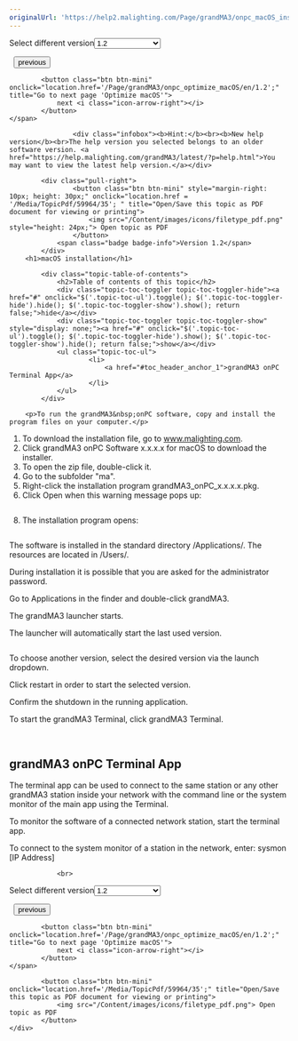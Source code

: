 ```yaml
---
originalUrl: 'https://help2.malighting.com/Page/grandMA3/onpc_macOS_installation/en/1.2'
---
```


<div class="topic-navigation">

<div class="pull-right">
	<span class="pull-left">


<div class="pull-left">
<form action="/Topic/SetCurrentVersionNumber" class="form-inline" id="frmTagSelector" method="post">	<span class="form-mini">
		<div class="input-prepend"><span class="add-on">Select different version</span><select autocomplete="off" id="versionNumberId" name="versionNumberId" onchange="$(this).closest('#frmTagSelector').submit();" style="width: 120px;"><option value="">- latest -</option>
<option value="10">1.0</option>
<option value="32">1.1</option>
<option selected="selected" value="35">1.2</option>
<option value="36">1.3</option>
<option value="37">1.4</option>
<option value="38">1.5</option>
<option value="39">1.6</option>
<option value="40">1.7</option>
<option value="42">1.8</option>
<option value="43">1.9</option>
<option value="44">2.0</option>
</select></div>
		<input data-val="true" data-val-number="The field Int32 must be a number." data-val-required="The Int32 field is required." id="ProductId" name="ProductId" type="hidden" value="16">
		<input id="CurrentGuid" name="CurrentGuid" type="hidden" value="98efae29-447d-4d4f-abe8-1e9e20597afa">
	</span>
</form></div>&nbsp;	</span>
	<span class="pull-right" style="white-space: nowrap;">
			<button class="btn btn-mini" onclick="location.href='/Page/grandMA3/onpc_optimize_windows/en/1.2'; " title="Go to previous page 'Optimize Windows'">
				<i class="icon-arrow-left"></i> previous
			</button>

			<button class="btn btn-mini" onclick="location.href='/Page/grandMA3/onpc_optimize_macOS/en/1.2';" title="Go to next page 'Optimize macOS'">
				next <i class="icon-arrow-right"></i> 
			</button>
	</span>
</div>
<div class="clear-fix" style="margin-bottom: 10px"></div>
</div>

					<div class="infobox"><b>Hint:</b><br><b>New help version</b><br>The help version you selected belongs to an older software version. <a href="https://help.malighting.com/grandMA3/latest/?p=help.html">You may want to view the latest help version.</a></div>

			<div class="pull-right">
					<button class="btn btn-mini" style="margin-right: 10px; height: 30px;" onclick="location.href = '/Media/TopicPdf/59964/35'; " title="Open/Save this topic as PDF document for viewing or printing">
						<img src="/Content/images/icons/filetype_pdf.png" style="height: 24px;"> Open topic as PDF
					</button>
				<span class="badge badge-info">Version 1.2</span>
			</div>
		<h1>macOS installation</h1>

			<div class="topic-table-of-contents">
				<h2>Table of contents of this topic</h2>
				<div class="topic-toc-toggler topic-toc-toggler-hide"><a href="#" onclick="$('.topic-toc-ul').toggle(); $('.topic-toc-toggler-hide').hide(); $('.topic-toc-toggler-show').show(); return false;">hide</a></div>
				<div class="topic-toc-toggler topic-toc-toggler-show" style="display: none;"><a href="#" onclick="$('.topic-toc-ul').toggle(); $('.topic-toc-toggler-hide').show(); $('.topic-toc-toggler-show').hide(); return false;">show</a></div>
				<ul class="topic-toc-ul">
						<li>
							<a href="#toc_header_anchor_1">grandMA3 onPC Terminal App</a>
						</li>
				</ul>
			</div>

		<p>To run the grandMA3&nbsp;onPC software, copy and install the program files on your computer.</p>

<ol>
	<li>To download the installation file, go to&nbsp;<a href="http://www.malighting.com/en/support-downloads/software.html">www.malighting.com</a>.</li>
	<li>Click grandMA3 onPC Software x.x.x.x for macOS to download the installer.</li>
	<li>To open the zip file, double-click it.</li>
	<li>Go to the subfolder "ma".</li>
	<li>Right-click the installation program grandMA3_onPC_x.x.x.x.pkg.</li>
	<li>Click Open when this warning message pops up:</li>
</ol>

<p><img alt="" src="/Media/Image/img_macos_installer_1_v1-2.png"></p>

<ol start="8">
	<li>The installation program opens:</li>
</ol>

<p><img alt="" src="/Media/Image/img_macos_installer_2_v1-2.png"></p>

<p>The software is installed in the standard directory /Applications/. The resources are located in /Users/.</p>

<p>During installation it is possible that you are asked for the administrator password.</p>

<p>Go to Applications in the finder and double-click grandMA3.</p>

<p>The grandMA3 launcher starts.</p>

<p>The launcher will automatically start the last used version.</p>

<p><img alt="" src="/Media/Image/img_mac_installer_1_v1-2.png"></p>

<p>To choose another version, select the desired version via the launch dropdown.</p>

<p>Click restart in order to start the selected version.</p>

<p>Confirm the shutdown in the running application.</p>

<p>To start the grandMA3 Terminal, click grandMA3 Terminal.</p>

<p>&nbsp;</p>

<a name="toc_header_anchor_1" id="toc_header_anchor_1" class="topic-toc-item"></a><h2>grandMA3 onPC Terminal App</h2>

<p>The terminal app can be used to connect to the same station or any other grandMA3 station inside your network with the command line or the system monitor of the main app using the Terminal.</p>

<p>To monitor the software of a connected network station, start the terminal app.</p>

<p>To connect to the system monitor of a station in the network, enter: sysmon [IP Address]</p>


				<br>
<div class="topic-navigation">

<div class="pull-right">
	<span class="pull-left">


<div class="pull-left">
<form action="/Topic/SetCurrentVersionNumber" class="form-inline" id="frmTagSelector" method="post">	<span class="form-mini">
		<div class="input-prepend"><span class="add-on">Select different version</span><select autocomplete="off" id="versionNumberId" name="versionNumberId" onchange="$(this).closest('#frmTagSelector').submit();" style="width: 120px;"><option value="">- latest -</option>
<option value="10">1.0</option>
<option value="32">1.1</option>
<option selected="selected" value="35">1.2</option>
<option value="36">1.3</option>
<option value="37">1.4</option>
<option value="38">1.5</option>
<option value="39">1.6</option>
<option value="40">1.7</option>
<option value="42">1.8</option>
<option value="43">1.9</option>
<option value="44">2.0</option>
</select></div>
		<input data-val="true" data-val-number="The field Int32 must be a number." data-val-required="The Int32 field is required." id="ProductId" name="ProductId" type="hidden" value="16">
		<input id="CurrentGuid" name="CurrentGuid" type="hidden" value="98efae29-447d-4d4f-abe8-1e9e20597afa">
	</span>
</form></div>&nbsp;	</span>
	<span class="pull-right" style="white-space: nowrap;">
			<button class="btn btn-mini" onclick="location.href='/Page/grandMA3/onpc_optimize_windows/en/1.2'; " title="Go to previous page 'Optimize Windows'">
				<i class="icon-arrow-left"></i> previous
			</button>

			<button class="btn btn-mini" onclick="location.href='/Page/grandMA3/onpc_optimize_macOS/en/1.2';" title="Go to next page 'Optimize macOS'">
				next <i class="icon-arrow-right"></i> 
			</button>
	</span>
</div>
	<div class="clear-fix"></div>
	<div class="pull-right">
	
			<button class="btn btn-mini" onclick="location.href='/Media/TopicPdf/59964/35';" title="Open/Save this topic as PDF document for viewing or printing">
				<img src="/Content/images/icons/filetype_pdf.png"> Open topic as PDF
			</button>
	</div>
<div class="clear-fix" style="margin-bottom: 10px"></div>
</div>

	
